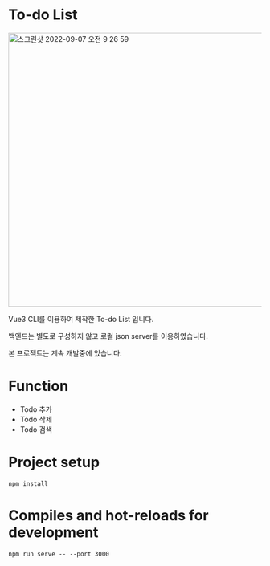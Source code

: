 # To-do List

<img width="546" alt="스크린샷 2022-09-07 오전 9 26 59" src="https://user-images.githubusercontent.com/79528323/188762655-b9210db7-1419-42f0-ac64-03f0273abea8.png">

Vue3 CLI를 이용하여 제작한 To-do List 입니다.

백엔드는 별도로 구성하지 않고 로컬 json server를 이용하였습니다.

본 프로젝트는 계속 개발중에 있습니다.

# Function

- Todo 추가
- Todo 삭제
- Todo 검색

# Project setup

`npm install`

# Compiles and hot-reloads for development

`npm run serve -- --port 3000`
